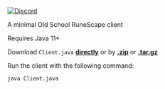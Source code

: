 [![Discord](https://img.shields.io/discord/384870460640329728.svg?logo=discord)](https://discord.gg/G2kxrnU)

A minimal Old School RuneScape client

Requires Java 11+

Download `Client.java` [**directly**](https://raw.githubusercontent.com/RuneStar/simple-client/master/Client.java)
 or by [**.zip**](https://github.com/RuneStar/simple-client/archive/master.zip)
 or [**.tar.gz**](https://github.com/RuneStar/simple-client/archive/master.tar.gz)

Run the client with the following command:

```
java Client.java
```